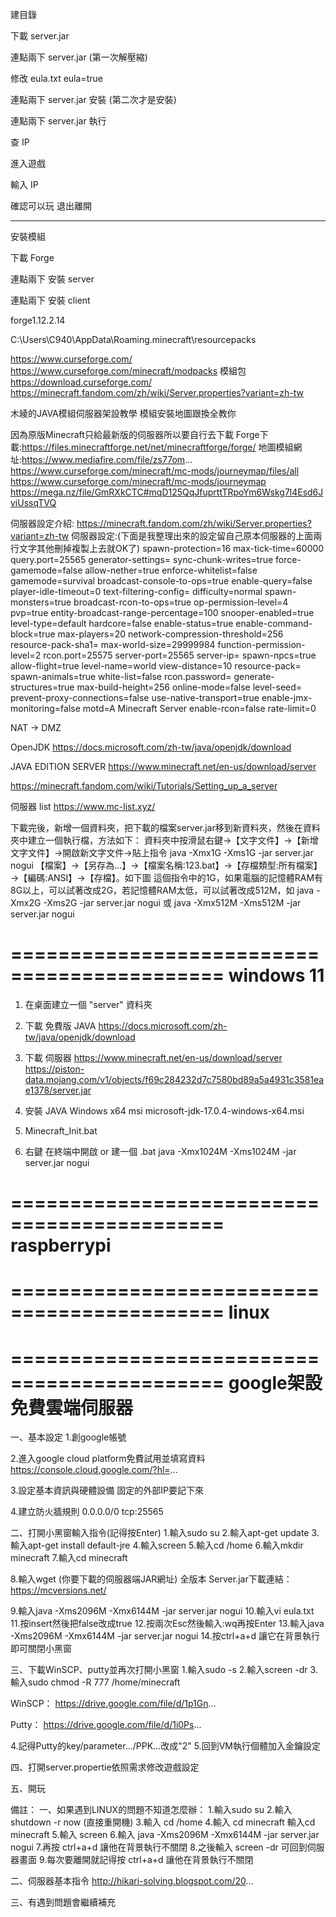 
建目錄

下載 server.jar

連點兩下 server.jar (第一次解壓縮)

修改 eula.txt eula=true

連點兩下 server.jar 安裝 (第二次才是安裝)

連點兩下 server.jar 執行 

查 IP

進入遊戲

輸入 IP

確認可以玩 退出離開 


-------------------
安裝模組

下載 Forge

連點兩下 安裝 server

連點兩下 安裝 client

forge1.12.2.14


C:\Users\C940\AppData\Roaming\.minecraft\resourcepacks







https://www.curseforge.com/
https://www.curseforge.com/minecraft/modpacks 模組包
https://download.curseforge.com/
https://minecraft.fandom.com/zh/wiki/Server.properties?variant=zh-tw

木綾的JAVA模組伺服器架設教學 模組安裝地圖跟換全教你

因為原版Minecraft只給最新版的伺服器所以要自行去下載
Forge下載:https://files.minecraftforge.net/net/minecraftforge/forge/
地圖模組網址:https://www.mediafire.com/file/zs77om...
https://www.curseforge.com/minecraft/mc-mods/journeymap/files/all
https://www.curseforge.com/minecraft/mc-mods/journeymap
https://mega.nz/file/GmRXkCTC#mqD125QqJfuprttTRpoYm6Wskg7l4Esd6JviUssqTVQ

伺服器設定介紹: https://minecraft.fandom.com/zh/wiki/Server.properties?variant=zh-tw
伺服器設定:(下面是我整理出來的設定留自己原本伺服器的上面兩行文字其他刪掉複製上去就OK了)
spawn-protection=16
max-tick-time=60000
query.port=25565
generator-settings=
sync-chunk-writes=true
force-gamemode=false
allow-nether=true
enforce-whitelist=false
gamemode=survival
broadcast-console-to-ops=true
enable-query=false
player-idle-timeout=0
text-filtering-config=
difficulty=normal
spawn-monsters=true
broadcast-rcon-to-ops=true
op-permission-level=4
pvp=true
entity-broadcast-range-percentage=100
snooper-enabled=true
level-type=default
hardcore=false
enable-status=true
enable-command-block=true
max-players=20
network-compression-threshold=256
resource-pack-sha1=
max-world-size=29999984
function-permission-level=2
rcon.port=25575
server-port=25565
server-ip=
spawn-npcs=true
allow-flight=true
level-name=world
view-distance=10
resource-pack=
spawn-animals=true
white-list=false
rcon.password=
generate-structures=true
max-build-height=256
online-mode=false
level-seed=
prevent-proxy-connections=false
use-native-transport=true
enable-jmx-monitoring=false
motd=A Minecraft Server
enable-rcon=false
rate-limit=0

















































NAT -> DMZ

OpenJDK 
https://docs.microsoft.com/zh-tw/java/openjdk/download

JAVA EDITION SERVER
https://www.minecraft.net/en-us/download/server


https://minecraft.fandom.com/wiki/Tutorials/Setting_up_a_server


伺服器 list
https://www.mc-list.xyz/

下載完後，新增一個資料夾，把下載的檔案server.jar移到新資料夾，然後在資料夾中建立一個執行檔，方法如下：
資料夾中按滑鼠右鍵→【文字文件】→【新增文字文件】→開啟新文字文件→貼上指令
  java -Xmx1G -Xms1G -jar server.jar nogui
【檔案】→【另存為...】→【檔案名稱:123.bat】→【存檔類型:所有檔案】→【編碼:ANSI】→【存檔】。如下圖
這個指令中的1G，如果電腦的記憶體RAM有8G以上，可以試著改成2G，若記憶體RAM太低，可以試著改成512M，如
  java -Xmx2G -Xms2G -jar server.jar nogui
  或
  java -Xmx512M -Xms512M -jar server.jar nogui













============================================
windows 11
============================================
1. 在桌面建立一個 "server" 資料夾

2. 下載 免費版 JAVA
	https://docs.microsoft.com/zh-tw/java/openjdk/download

3. 下載 伺服器
	https://www.minecraft.net/en-us/download/server
	https://piston-data.mojang.com/v1/objects/f69c284232d7c7580bd89a5a4931c3581eae1378/server.jar

4. 安裝 JAVA
	Windows	x64	msi	microsoft-jdk-17.0.4-windows-x64.msi

5. Minecraft_Init.bat

6. 右鍵 在終端中開啟 or 建一個 .bat 
	java -Xmx1024M -Xms1024M -jar server.jar nogui






============================================
raspberrypi
============================================








============================================
linux
============================================


============================================
google架設免費雲端伺服器
============================================


一、基本設定
1.創google帳號

2.進入google cloud platform免費試用並填寫資料
  https://console.cloud.google.com/?hl=...

3.設定基本資訊與硬體設備
  固定的外部IP要記下來

4.建立防火牆規則
  0.0.0.0/0
  tcp:25565

二、打開小黑窗輸入指令(記得按Enter)
  1.輸入sudo su
  2.輸入apt-get update
  3.輸入apt-get install default-jre
  4.輸入screen
  5.輸入cd /home
  6.輸入mkdir minecraft
  7.輸入cd minecraft

8.輸入wget (你要下載的伺服器端JAR網址)
  全版本 Server.jar下載連結：
  https://mcversions.net/

9.輸入java -Xms2096M -Xmx6144M -jar server.jar nogui
10.輸入vi eula.txt 
11.按insert然後把false改成true
12.按兩次Esc然後輸入:wq再按Enter
13.輸入java -Xms2096M -Xmx6144M -jar server.jar nogui
14.按ctrl+a+d 讓它在背景執行即可關閉小黑窗

三、下載WinSCP、putty並再次打開小黑窗
  1.輸入sudo -s
  2.輸入screen -dr
  3.輸入sudo chmod -R 777 /home/minecraft

WinSCP：
  https://drive.google.com/file/d/1p1Gn...

Putty：
  https://drive.google.com/file/d/1i0Ps...

4.記得Putty的key/parameter.../PPK...改成"2"
5.回到VM執行個體加入金鑰設定

四、打開server.propertie依照需求修改遊戲設定

五、開玩

備註：
一、如果遇到LINUX的問題不知道怎麼辦：
  1.輸入sudo su
  2.輸入shutdown -r now
  (直接重開機)
  3.輸入 cd /home
  4.輸入 cd minecraft
  輸入cd minecraft
  5.輸入 screen 
  6.輸入 java -Xms2096M -Xmx6144M -jar server.jar nogui
  7.再按 ctrl+a+d 讓他在背景執行不關閉
  8.之後輸入 screen -dr 可回到伺服器畫面
  9.每次要離開就記得按 ctrl+a+d 讓他在背景執行不關閉

二、伺服器基本指令
  http://hikari-solving.blogspot.com/20...

三、有遇到問題會繼續補充












